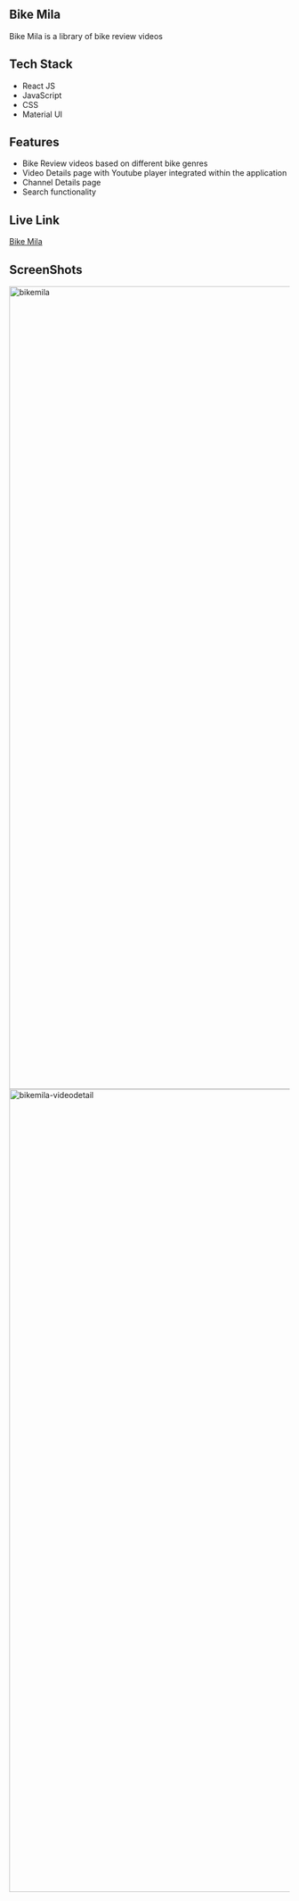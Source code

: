 ## Bike Mila
Bike Mila is a library of bike review videos

## Tech Stack
- React JS 
- JavaScript
- CSS  
- Material UI

## Features
- Bike Review videos based on different bike genres
- Video Details page with Youtube player integrated within the application
- Channel Details page
- Search functionality 

## Live Link
[Bike Mila](https://bikemila.netlify.app/)

## ScreenShots
<img width="1440" alt="bikemila" src="https://user-images.githubusercontent.com/87368952/195991713-22b1662c-4e93-4fd9-a49a-8b2a8fc97e65.png">
<img width="1440" alt="bikemila-videodetail" src="https://user-images.githubusercontent.com/87368952/195992105-1039cf8f-55cb-4382-ac09-e6a89df803a8.png">

